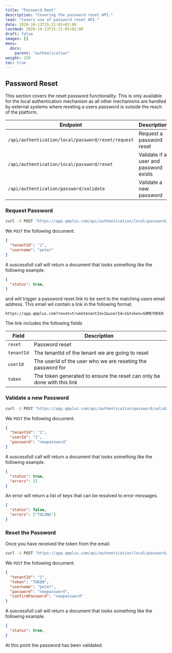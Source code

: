 ```yaml
---
title: "Password Reet"
description: "Covering the password reset API."
lead: "Covers use of password reset API."
date: 2020-10-13T15:21:01+02:00
lastmod: 2020-10-13T15:21:01+02:00
draft: false
images: []
menu: 
  docs:
    parent: "authentication"
weight: 150
toc: true
---
```


## Password Reset

This section covers the reset password functionality. This is only available for the local authentication mechanism as all other mechanisms are handled by external systems where reseting a users password is outside the reach of the platform.

| Endpoint | Description |
| --- | --- |
| `/api/authentication/local/password/reset/request` | Request a password reset |
| `/api/authentication/local/password/reset` | Validate if a user and password exists |
| `/api/authentication/password/validate` | Validate a new password |

### Request Password

```bash
curl -X POST "https://app.qmplus.com/api/authentication/local/password/reset/request" -H "accept: application/json" -H "Content-Type: application/json" -d "{ \"tenantId\": \"1\", \"username\": \"peter\" }"
```

We `POST` the following document.

```json
{
  "tenantId": "1",
  "username": "peter"
}
```

A suscessfull call will return a document that looks something like the following example.

```json
{
  "status": true,
}
```

and will trigger a password reset link to be sent to the matching users email address. This email wil contain a link in the following format.

```
https://app.qmplus.com?reset=true&tenantId=1&userId=1&token=SOMETOKEN
```

The link includes the following fields

| Field | Description |
| --- | --- |
| `reset` | Password reset |
| `tenantId` | The tenantId of the tenant we are going to reset |
| `userId` | The userId of the user who we are reseting the password for |
| `token` | The token generated to ensure the reset can only be done with this link |

### Validate a new Password

```bash
curl -X POST "https://app.qmplus.com/api/authentication/password/validate" -H "accept: application/json" -H "Content-Type: application/json" -d "{ \"tenantId\": \"1\",\"userId\": \"1\", \"password\": \"newpassword\" }"
```

We `POST` the following document.

```json
{
  "tenantId": "1",
  "userId": "1",
  "password": "newpassword"
}
```

A suscessfull call will return a document that looks something like the following example.

```json
{
  "status": true,
  "errors": []
}
```

An error will return a list of keys that can be resolved to error messages.

```json
{
  "status": false,
  "errors": ["TOLONG"]
}
```

### Reset the Password

Once you have received the token from the email.

```bash
curl -X POST "https://app.qmplus.com/api/authentication/local/password/reset" -H "accept: application/json" -H "Content-Type: application/json" -d "{ \"tenantId\": \"1\",\"username\": \"peter\", \"token\": \"TOKEN\", \"password\": \"newpassword\", \"confirmPassword\": \"newpassword\" }"
```

We `POST` the following document.

```json
{
  "tenantId": "1",
  "token": "TOKEN",
  "username": "peter",
  "password": "newpassword",
  "confirmPassword": "newpassword"
}
```

A suscessfull call will return a document that looks something like the following example.

```json
{
  "status": true,
}
```

At this point the password has been validated.




